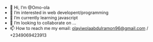 - 👋 Hi, I’m @Omo-ola
- 👀 I’m interested in web developent/programming
- 🌱 I’m currently learning javascript
- 💞️ I’m looking to collaborate on ...
- 📫 How to reach me my email: olayiwolaabdulramon96@gmail.com / +2349069423913

<!---
Omo-ola/Omo-ola is a ✨ special ✨ repository because its `README.md` (this file) appears on your GitHub profile.
You can click the Preview link to take a look at your changes.
--->
